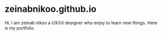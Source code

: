 # zeinabnikoo.github.io
Hi. I am zeinab nikoo a UX/UI designer who enjoy to learn new things. Here is my portfolio.
